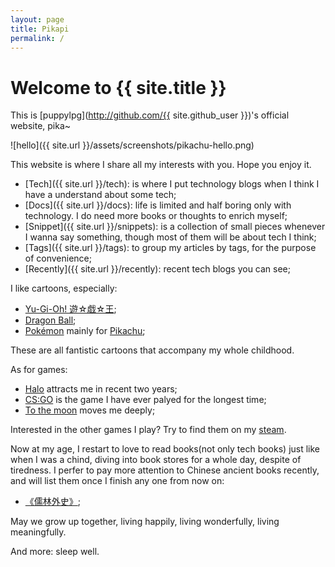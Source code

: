 ```yaml
---
layout: page
title: Pikapi
permalink: /
---
```


# Welcome to {{ site.title }}

This is [puppylpg](http://github.com/{{ site.github_user }})'s official website, pika~

![hello]({{ site.url }}/assets/screenshots/pikachu-hello.png)

This website is where I share all my interests with you. Hope you enjoy it.

- [Tech]({{ site.url }}/tech): is where I put technology blogs when I think I have a understand about some tech;
- [Docs]({{ site.url }}/docs): life is limited and half boring only with technology. I do need more books or thoughts to enrich myself;
- [Snippet]({{ site.url }}/snippets): is a collection of small pieces whenever I wanna say something, though most of them will be about tech I think;
- [Tags]({{ site.url }}/tags): to group my articles by tags, for the purpose of convenience;
- [Recently]({{ site.url }}/recently): recent tech blogs you can see;

I like cartoons, especially:
- [Yu-Gi-Oh! 遊☆戯☆王](https://www.konami.com/yugioh/);
- [Dragon Ball](http://www.dragonballz.com/);
- [Pokémon](https://www.pokemon.com/us/) mainly for [Pikachu](https://www.pokemon.com/us/pokedex/pikachu);

These are all fantistic cartoons that accompany my whole childhood.

As for games:
- [Halo](https://www.halowaypoint.com/en-us) attracts me in recent two years;
- [CS:GO](https://blog.counter-strike.net/) is the game I have ever palyed for the longest time;
- [To the moon](https://freebirdgames.com/to_the_moon/) moves me deeply;

Interested in the other games I play? Try to find them on my [steam](https://steamcommunity.com/profiles/76561198251761676/).

Now at my age, I restart to love to read books(not only tech books) just like when I was a chind, diving into book stores for a whole day, despite of tiredness. I perfer to pay more attention to Chinese ancient books recently, and will list them once I finish any one from now on:
- [《儒林外史》](https://www.shicimingju.com/book/rulinwaishi.html);

May we grow up together, living happily, living wonderfully, living meaningfully.

And more: sleep well.
